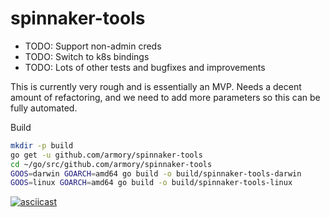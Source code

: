# spinnaker-tools
* TODO: Support non-admin creds
* TODO: Switch to k8s bindings
* TODO: Lots of other tests and bugfixes and improvements

This is currently very rough and is essentially an MVP.  Needs a decent amount of refactoring, and we need to add more parameters so this can be fully automated.

Build

```bash
mkdir -p build
go get -u github.com/armory/spinnaker-tools
cd ~/go/src/github.com/armory/spinnaker-tools
GOOS=darwin GOARCH=amd64 go build -o build/spinnaker-tools-darwin
GOOS=linux GOARCH=amd64 go build -o build/spinnaker-tools-linux
```

[![asciicast](https://asciinema.org/a/5w3Tpygafe2cF8pB7R4OgtuBT.svg)](https://asciinema.org/a/5w3Tpygafe2cF8pB7R4OgtuBT)
